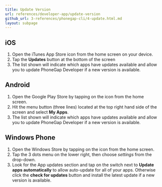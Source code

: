 ```yaml
---
title: Update Version
url: references/developer-app/update-version
github_url: 3-references/phonegap-cli/4-update.html.md
layout: subpage
---
```


## iOS

1. Open the iTunes App Store icon from the home screen on your device.
1. Tap the **Updates** button at the bottom of the screen
1. The list shown will indicate which apps have updates available and allow you to update PhoneGap Developer if a new version is available.

## Android

1. Open the Google Play Store by tapping on the icon from the home screen.
1. Hit the menu button (three lines) located at the top right hand side of the screen and select **My Apps**.
1. The list shown will indicate which apps have updates available and allow you to update PhoneGap Developer if a new version is available.

## Windows Phone

1. Open the Windows Store by tapping on the icon from the home screen.
1. Tap the 3 dots menu on the lower right, then choose *settings* from the drop-down.
1. Look for the App updates section and tap on the switch next to **Update apps automatically** to allow auto-update for all of your apps. Otherwise click the **check for updates** button and install the latest update if a new version is available.
